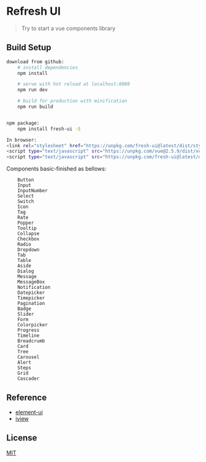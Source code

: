 # Refresh UI

> Try to start a vue components library

## Build Setup

``` bash
download from github:
    # install dependencies
    npm install

    # serve with hot reload at localhost:8080
    npm run dev

    # build for production with minification
    npm run build


npm package: 
    npm install fresh-ui -S

In browser:
<link rel="stylesheet" href="https://unpkg.com/fresh-ui@latest/dist/styles/fresh-ui.css" />
<script type="text/javascript" src="https://unpkg.com/vue@2.5.9/dist/vue.js"></script>
<script type="text/javascript" src="https://unpkg.com/fresh-ui@latest/dist/fresh-ui.js"></script>
```
Components basic-finished as bellows:
```
    Button
    Input
    InputNumber
    Select
    Switch
    Icon
    Tag
    Rate
    Popper
    Tooltip
    Collapse
    Checkbox
    Radio
    Dropdown
    Tab
    Table
    Aside
    Dialog
    Message
    MessageBox
    Notification
    Datepicker
    Timepicker
    Pagination
    Badge
    Slider
    Form
    Colorpicker
    Progress
    Timeline
    Breadcrumb
    Card
    Tree
    Carousel
    Alert
    Steps
    Grid
    Cascader
```
## Reference
* [element-ui](http://element.eleme.io)
* [iview](https://www.iviewui.com/)

## License
[MIT](http://opensource.org/licenses/MIT)